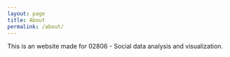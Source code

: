 ```yaml
---
layout: page
title: About
permalink: /about/
---
```


This is an website made for 02806 - Social data analysis and visualization.
